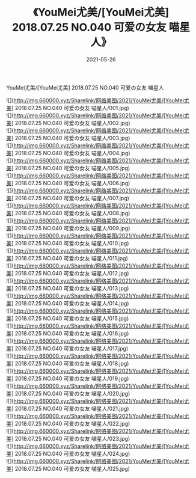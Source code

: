 ﻿---
layout: post
title:  《YouMei尤美/[YouMei尤美] 2018.07.25 NO.040 可爱の女友 喵星人》
date:   2021-05-26
img: http://img.660000.xyz/Sharelink/网络美图/2021/YouMei尤美/[YouMei尤美] 2018.07.25 NO.040 可爱の女友 喵星人/000.jpg
categories: [美女, 清纯, 唯美]
---

YouMei尤美/[YouMei尤美] 2018.07.25 NO.040 可爱の女友 喵星人

 ![](http://img.660000.xyz/Sharelink/网络美图/2021/YouMei尤美/[YouMei尤美] 2018.07.25 NO.040 可爱の女友 喵星人/001.jpg) <br>![](http://img.660000.xyz/Sharelink/网络美图/2021/YouMei尤美/[YouMei尤美] 2018.07.25 NO.040 可爱の女友 喵星人/002.jpg) <br>![](http://img.660000.xyz/Sharelink/网络美图/2021/YouMei尤美/[YouMei尤美] 2018.07.25 NO.040 可爱の女友 喵星人/003.jpg) <br>![](http://img.660000.xyz/Sharelink/网络美图/2021/YouMei尤美/[YouMei尤美] 2018.07.25 NO.040 可爱の女友 喵星人/004.jpg) <br>![](http://img.660000.xyz/Sharelink/网络美图/2021/YouMei尤美/[YouMei尤美] 2018.07.25 NO.040 可爱の女友 喵星人/005.jpg) <br>![](http://img.660000.xyz/Sharelink/网络美图/2021/YouMei尤美/[YouMei尤美] 2018.07.25 NO.040 可爱の女友 喵星人/006.jpg) <br>![](http://img.660000.xyz/Sharelink/网络美图/2021/YouMei尤美/[YouMei尤美] 2018.07.25 NO.040 可爱の女友 喵星人/007.jpg) <br>![](http://img.660000.xyz/Sharelink/网络美图/2021/YouMei尤美/[YouMei尤美] 2018.07.25 NO.040 可爱の女友 喵星人/008.jpg) <br>![](http://img.660000.xyz/Sharelink/网络美图/2021/YouMei尤美/[YouMei尤美] 2018.07.25 NO.040 可爱の女友 喵星人/009.jpg) <br>![](http://img.660000.xyz/Sharelink/网络美图/2021/YouMei尤美/[YouMei尤美] 2018.07.25 NO.040 可爱の女友 喵星人/010.jpg) <br>![](http://img.660000.xyz/Sharelink/网络美图/2021/YouMei尤美/[YouMei尤美] 2018.07.25 NO.040 可爱の女友 喵星人/011.jpg) <br>![](http://img.660000.xyz/Sharelink/网络美图/2021/YouMei尤美/[YouMei尤美] 2018.07.25 NO.040 可爱の女友 喵星人/012.jpg) <br>![](http://img.660000.xyz/Sharelink/网络美图/2021/YouMei尤美/[YouMei尤美] 2018.07.25 NO.040 可爱の女友 喵星人/013.jpg) <br>![](http://img.660000.xyz/Sharelink/网络美图/2021/YouMei尤美/[YouMei尤美] 2018.07.25 NO.040 可爱の女友 喵星人/014.jpg) <br>![](http://img.660000.xyz/Sharelink/网络美图/2021/YouMei尤美/[YouMei尤美] 2018.07.25 NO.040 可爱の女友 喵星人/015.jpg) <br>![](http://img.660000.xyz/Sharelink/网络美图/2021/YouMei尤美/[YouMei尤美] 2018.07.25 NO.040 可爱の女友 喵星人/016.jpg) <br>![](http://img.660000.xyz/Sharelink/网络美图/2021/YouMei尤美/[YouMei尤美] 2018.07.25 NO.040 可爱の女友 喵星人/017.jpg) <br>![](http://img.660000.xyz/Sharelink/网络美图/2021/YouMei尤美/[YouMei尤美] 2018.07.25 NO.040 可爱の女友 喵星人/018.jpg) <br>![](http://img.660000.xyz/Sharelink/网络美图/2021/YouMei尤美/[YouMei尤美] 2018.07.25 NO.040 可爱の女友 喵星人/019.jpg) <br>![](http://img.660000.xyz/Sharelink/网络美图/2021/YouMei尤美/[YouMei尤美] 2018.07.25 NO.040 可爱の女友 喵星人/020.jpg) <br>![](http://img.660000.xyz/Sharelink/网络美图/2021/YouMei尤美/[YouMei尤美] 2018.07.25 NO.040 可爱の女友 喵星人/021.jpg) <br>![](http://img.660000.xyz/Sharelink/网络美图/2021/YouMei尤美/[YouMei尤美] 2018.07.25 NO.040 可爱の女友 喵星人/022.jpg) <br>![](http://img.660000.xyz/Sharelink/网络美图/2021/YouMei尤美/[YouMei尤美] 2018.07.25 NO.040 可爱の女友 喵星人/023.jpg) <br>![](http://img.660000.xyz/Sharelink/网络美图/2021/YouMei尤美/[YouMei尤美] 2018.07.25 NO.040 可爱の女友 喵星人/024.jpg) <br>![](http://img.660000.xyz/Sharelink/网络美图/2021/YouMei尤美/[YouMei尤美] 2018.07.25 NO.040 可爱の女友 喵星人/025.jpg) <br>